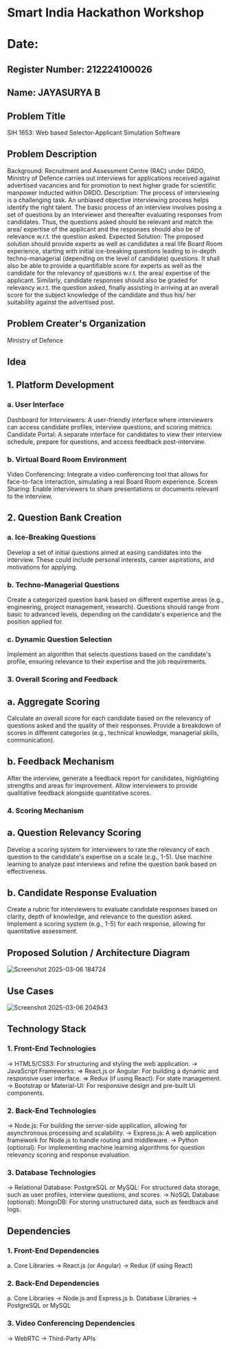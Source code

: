 # Smart India Hackathon Workshop
# Date: 
## Register Number: 212224100026
## Name: JAYASURYA B
## Problem Title
SIH 1653: Web based Selector-Applicant Simulation Software
## Problem Description
Background: Recruitment and Assessment Centre (RAC) under DRDO, Ministry of Defence carries out interviews for applications received against advertised vacancies and for promotion to next higher grade for scientific manpower inducted within DRDO. Description: The process of interviewing is a challenging task. An unbiased objective interviewing process helps identify the right talent. The basic process of an interview involves posing a set of questions by an interviewer and thereafter evaluating responses from candidates. Thus, the questions asked should be relevant and match the area/ expertise of the applicant and the responses should also be of relevance w.r.t. the question asked. Expected Solution: The proposed solution should provide experts as well as candidates a real life Board Room experience, starting with initial ice-breaking questions leading to in-depth techno-managerial (depending on the level of candidate) questions. It shall also be able to provide a quantifiable score for experts as well as the candidate for the relevancy of questions w.r.t. the area/ expertise of the applicant. Similarly, candidate responses should also be graded for relevancy w.r.t. the question asked, finally assisting in arriving at an overall score for the subject knowledge of the candidate and thus his/ her suitability against the advertised post.

## Problem Creater's Organization
Ministry of Defence

## Idea

## 1. Platform Development
### a. User Interface
Dashboard for Interviewers: A user-friendly interface where interviewers can access candidate profiles, interview questions, and scoring metrics.
Candidate Portal: A separate interface for candidates to view their interview schedule, prepare for questions, and access feedback post-interview.
### b. Virtual Board Room Environment
Video Conferencing: Integrate a video conferencing tool that allows for face-to-face interaction, simulating a real Board Room experience.
Screen Sharing: Enable interviewers to share presentations or documents relevant to the interview.
## 2. Question Bank Creation
### a. Ice-Breaking Questions
Develop a set of initial questions aimed at easing candidates into the interview. These could include personal interests, career aspirations, and motivations for applying.
### b. Techno-Managerial Questions
Create a categorized question bank based on different expertise areas (e.g., engineering, project management, research).
Questions should range from basic to advanced levels, depending on the candidate's experience and the position applied for.
### c. Dynamic Question Selection
Implement an algorithm that selects questions based on the candidate's profile, ensuring relevance to their expertise and the job requirements.
### 3.  Overall Scoring and Feedback
## a. Aggregate Scoring
Calculate an overall score for each candidate based on the relevancy of questions asked and the quality of their responses.
Provide a breakdown of scores in different categories (e.g., technical knowledge, managerial skills, communication).
## b. Feedback Mechanism
After the interview, generate a feedback report for candidates, highlighting strengths and areas for improvement.
Allow interviewers to provide qualitative feedback alongside quantitative scores.
### 4. Scoring Mechanism
## a. Question Relevancy Scoring
Develop a scoring system for interviewers to rate the relevancy of each question to the candidate's expertise on a scale (e.g., 1-5).
Use machine learning to analyze past interviews and refine the question bank based on effectiveness.
## b. Candidate Response Evaluation
Create a rubric for interviewers to evaluate candidate responses based on clarity, depth of knowledge, and relevance to the question asked.
Implement a scoring system (e.g., 1-5) for each response, allowing for quantitative assessment.


## Proposed Solution / Architecture Diagram

![Screenshot 2025-03-06 184724](https://github.com/user-attachments/assets/5bb57895-43e5-480e-a6c2-739dc95d88d0)


## Use Cases

![Screenshot 2025-03-06 204943](https://github.com/user-attachments/assets/26f047a6-435e-4ec6-abd5-0947f4e0a78c)


## Technology Stack

### 1. Front-End Technologies
-> HTML5/CSS3: For structuring and styling the web application.
-> JavaScript Frameworks:
     => React.js or Angular: For building a dynamic and responsive user interface.
     => Redux (if using React): For state management.
-> Bootstrap or Material-UI: For responsive design and pre-built UI components. 

### 2. Back-End Technologies
-> Node.js: For building the server-side application, allowing for asynchronous processing and scalability.
-> Express.js: A web application framework for Node.js to handle routing and middleware.
-> Python (optional): For implementing machine learning algorithms for question relevancy scoring and response evaluation.

### 3. Database Technologies
-> Relational Database:
    PostgreSQL or MySQL: For structured data storage, such as user profiles, interview questions, and scores.
-> NoSQL Database (optional):
    MongoDB: For storing unstructured data, such as feedback and logs.
## Dependencies

### 1. Front-End Dependencies
a. Core Libraries
-> React.js (or Angular)
-> Redux (if using React)
### 2. Back-End Dependencies
a. Core Libraries
-> Node.js and Express.js
b. Database Libraries
-> PostgreSQL or MySQL
### 3. Video Conferencing Dependencies
-> WebRTC
-> Third-Party APIs

